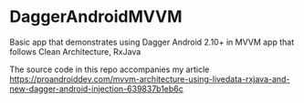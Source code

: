 # DaggerAndroidMVVM
Basic app that demonstrates using Dagger Android 2.10+ in MVVM app that follows Clean Architecture, RxJava

The source code in this repo accompanies my article https://proandroiddev.com/mvvm-architecture-using-livedata-rxjava-and-new-dagger-android-injection-639837b1eb6c 
